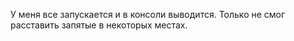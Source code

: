 У меня все запускается и в консоли выводится. Только не смог расставить запятые в некоторых местах.
